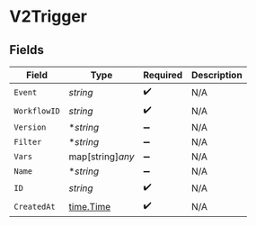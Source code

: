 # V2Trigger


## Fields

| Field                                     | Type                                      | Required                                  | Description                               |
| ----------------------------------------- | ----------------------------------------- | ----------------------------------------- | ----------------------------------------- |
| `Event`                                   | *string*                                  | :heavy_check_mark:                        | N/A                                       |
| `WorkflowID`                              | *string*                                  | :heavy_check_mark:                        | N/A                                       |
| `Version`                                 | **string*                                 | :heavy_minus_sign:                        | N/A                                       |
| `Filter`                                  | **string*                                 | :heavy_minus_sign:                        | N/A                                       |
| `Vars`                                    | map[string]*any*                          | :heavy_minus_sign:                        | N/A                                       |
| `Name`                                    | **string*                                 | :heavy_minus_sign:                        | N/A                                       |
| `ID`                                      | *string*                                  | :heavy_check_mark:                        | N/A                                       |
| `CreatedAt`                               | [time.Time](https://pkg.go.dev/time#Time) | :heavy_check_mark:                        | N/A                                       |